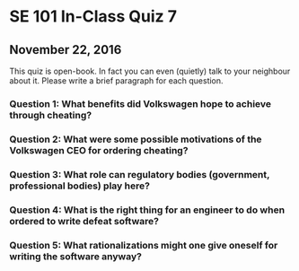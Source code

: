 # SE 101 In-Class Quiz 7
## November 22, 2016

This quiz is open-book. In fact you can even (quietly) talk to your neighbour about it. 
Please write a brief paragraph for each question.

### Question 1: What benefits did Volkswagen hope to achieve through cheating?

### Question 2: What were some possible motivations of the Volkswagen CEO for ordering cheating?

### Question 3: What role can regulatory bodies (government, professional bodies) play here?

### Question 4: What is the right thing for an engineer to do when ordered to write defeat software?

### Question 5: What rationalizations might one give oneself for writing the software anyway?

